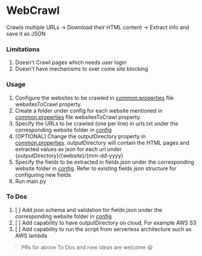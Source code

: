 # WebCrawl
Crawls multiple URLs -> Download their HTML content -> Extract info and save it as JSON


### Limitations
1. Doesn't Crawl pages which needs user login
2. Doesn't have mechanisms to over come site blocking

### Usage
1. Configure the websites to be crawled in [common.properties](https://github.com/vinodjayachandran/WebCrawl/blob/main/config/common.properties) file websitesToCrawl property.
2. Create a folder under config for each website mentioned in [common.properties](https://github.com/vinodjayachandran/WebCrawl/blob/main/config/common.properties) file websitesToCrawl property.
3. Specify the URLs to be crawled (one per line) in urls.txt under the corresponding website folder in [config](https://github.com/vinodjayachandran/WebCrawl/tree/main/config)
4. [OPTIONAL] Change the outputDirectory property in [common.properties](https://github.com/vinodjayachandran/WebCrawl/blob/main/config/common.properties).  outputDirectory will contain the HTML pages and extracted values as json for each url under {outputDirectory}/{website}/{mm-dd-yyyy}
5. Specify the fields to be extracted in fields.json under the corresponding website folder in [config](https://github.com/vinodjayachandran/WebCrawl/tree/main/config). Refer to existing fields json structure for configuring new fields
6. Run main.py


### To Dos
1. [ ] Add json schema and validation for fields.json under the corresponding website folder in [config](https://github.com/vinodjayachandran/WebCrawl/tree/main/config)
2. [ ] Add capability to have outputDirectory on cloud,  For example AWS S3
3. [ ] Add capability to run the script from serverless architecture such as AWS lambda


> PRs for above To Dos and new ideas are welcome :smiley:
